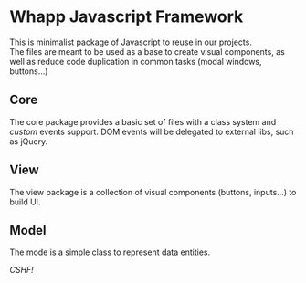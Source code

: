 # Whapp Javascript Framework

This is minimalist package of Javascript to reuse in our projects.<br/>
The files are meant to be used as a base to create visual components, as well as reduce
code duplication in common tasks (modal windows, buttons...)

## Core
The core package provides a basic set of files with a class system and _custom_ events support.
DOM events will be delegated to external libs, such as jQuery.

## View
The view package is a collection of visual components (buttons, inputs...) to build UI.

## Model
The mode is a simple class to represent data entities.

_CSHF!_
